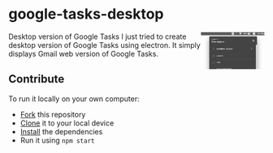 # google-tasks-desktop
Desktop version of Google Tasks
<img src="screenshot.png" width="125" align="right">
I just tried to create desktop version of Google Tasks using electron. It simply displays Gmail web version of Google Tasks.

## Contribute

To run it locally on your own computer:

* [Fork](https://help.github.com/articles/fork-a-repo/) this repository
* [Clone](https://help.github.com/articles/cloning-a-repository/) it to your
  local device
* [Install](https://yarnpkg.com/en/docs/cli/install) the dependencies
* Run it using `npm start`

